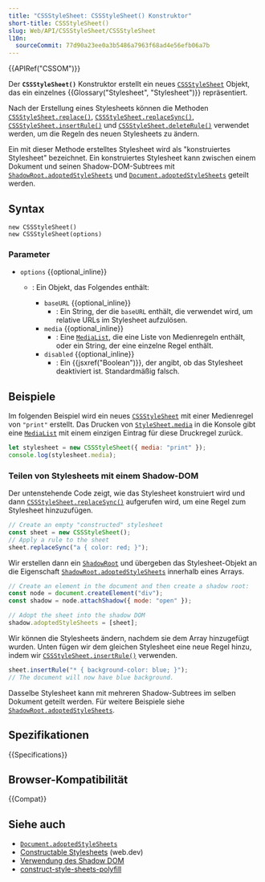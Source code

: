 ```yaml
---
title: "CSSStyleSheet: CSSStyleSheet() Konstruktor"
short-title: CSSStyleSheet()
slug: Web/API/CSSStyleSheet/CSSStyleSheet
l10n:
  sourceCommit: 77d90a23ee0a3b5486a7963f68ad4e56efb06a7b
---
```


{{APIRef("CSSOM")}}

Der **`CSSStyleSheet()`** Konstruktor erstellt ein neues [`CSSStyleSheet`](/de/docs/Web/API/CSSStyleSheet) Objekt, das ein einzelnes {{Glossary("Stylesheet", "Stylesheet")}} repräsentiert.

Nach der Erstellung eines Stylesheets können die Methoden [`CSSStyleSheet.replace()`](/de/docs/Web/API/CSSStyleSheet/replace), [`CSSStyleSheet.replaceSync()`](/de/docs/Web/API/CSSStyleSheet/replaceSync), [`CSSStyleSheet.insertRule()`](/de/docs/Web/API/CSSStyleSheet/insertRule) und [`CSSStyleSheet.deleteRule()`](/de/docs/Web/API/CSSStyleSheet/deleteRule) verwendet werden, um die Regeln des neuen Stylesheets zu ändern.

Ein mit dieser Methode erstelltes Stylesheet wird als "konstruiertes Stylesheet" bezeichnet.
Ein konstruiertes Stylesheet kann zwischen einem Dokument und seinen Shadow-DOM-Subtrees mit [`ShadowRoot.adoptedStyleSheets`](/de/docs/Web/API/ShadowRoot/adoptedStyleSheets) und [`Document.adoptedStyleSheets`](/de/docs/Web/API/Document/adoptedStyleSheets) geteilt werden.

## Syntax

```js-nolint
new CSSStyleSheet()
new CSSStyleSheet(options)
```

### Parameter

- `options` {{optional_inline}}

  - : Ein Objekt, das Folgendes enthält:

    - `baseURL` {{optional_inline}}
      - : Ein String, der die `baseURL` enthält, die verwendet wird, um relative URLs im Stylesheet aufzulösen.
    - `media` {{optional_inline}}
      - : Eine [`MediaList`](/de/docs/Web/API/MediaList), die eine Liste von Medienregeln enthält, oder ein String, der eine einzelne Regel enthält.
    - `disabled` {{optional_inline}}
      - : Ein {{jsxref("Boolean")}}, der angibt, ob das Stylesheet deaktiviert ist. Standardmäßig falsch.

## Beispiele

Im folgenden Beispiel wird ein neues [`CSSStyleSheet`](/de/docs/Web/API/CSSStyleSheet) mit einer Medienregel von `"print"` erstellt.
Das Drucken von [`StyleSheet.media`](/de/docs/Web/API/StyleSheet/media) in die Konsole gibt eine [`MediaList`](/de/docs/Web/API/MediaList) mit einem einzigen Eintrag für diese Druckregel zurück.

```js
let stylesheet = new CSSStyleSheet({ media: "print" });
console.log(stylesheet.media);
```

### Teilen von Stylesheets mit einem Shadow-DOM

Der untenstehende Code zeigt, wie das Stylesheet konstruiert wird und dann [`CSSStyleSheet.replaceSync()`](/de/docs/Web/API/CSSStyleSheet/replaceSync) aufgerufen wird, um eine Regel zum Stylesheet hinzuzufügen.

```js
// Create an empty "constructed" stylesheet
const sheet = new CSSStyleSheet();
// Apply a rule to the sheet
sheet.replaceSync("a { color: red; }");
```

Wir erstellen dann ein [`ShadowRoot`](/de/docs/Web/API/ShadowRoot) und übergeben das Stylesheet-Objekt an die Eigenschaft [`ShadowRoot.adoptedStyleSheets`](/de/docs/Web/API/ShadowRoot/adoptedStyleSheets) innerhalb eines Arrays.

```js
// Create an element in the document and then create a shadow root:
const node = document.createElement("div");
const shadow = node.attachShadow({ mode: "open" });

// Adopt the sheet into the shadow DOM
shadow.adoptedStyleSheets = [sheet];
```

Wir können die Stylesheets ändern, nachdem sie dem Array hinzugefügt wurden.
Unten fügen wir dem gleichen Stylesheet eine neue Regel hinzu, indem wir [`CSSStyleSheet.insertRule()`](/de/docs/Web/API/CSSStyleSheet/insertRule) verwenden.

```js
sheet.insertRule("* { background-color: blue; }");
// The document will now have blue background.
```

Dasselbe Stylesheet kann mit mehreren Shadow-Subtrees im selben Dokument geteilt werden.
Für weitere Beispiele siehe [`ShadowRoot.adoptedStyleSheets`](/de/docs/Web/API/ShadowRoot/adoptedStyleSheets).

## Spezifikationen

{{Specifications}}

## Browser-Kompatibilität

{{Compat}}

## Siehe auch

- [`Document.adoptedStyleSheets`](/de/docs/Web/API/Document/adoptedStyleSheets)
- [Constructable Stylesheets](https://web.dev/articles/constructable-stylesheets) (web.dev)
- [Verwendung des Shadow DOM](/de/docs/Web/API/Web_components/Using_shadow_DOM)
- [construct-style-sheets-polyfill](https://www.npmjs.com/package/construct-style-sheets-polyfill)
